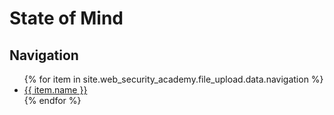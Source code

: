 # State of Mind

## Navigation
<ul>
  {% for item in site.web_security_academy.file_upload.data.navigation %}
    <li>
      <a href="{{ item.link }}"> {{ item.name }} </a>
    </li>
  {% endfor %}
</ul>
